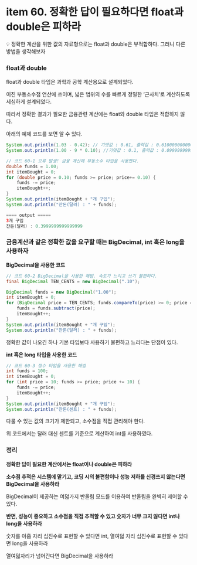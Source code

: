 # item 60. 정확한 답이 필요하다면 float과 double은 피하라

<aside>
💡 정확한 계산을 위한 값의 자료형으로는 float과 double은 부적합하다. 그러니 다른 방법을 생각해보자

</aside>

### float과 double

float과 double 타입은 과학과 공학 계산용으로 설계되었다.

이진 부동소수점 연산에 쓰이며, 넓은 범위의 수를 빠르게 정밀한 ‘근사치’로 계산하도록 세심하게 설계되었다.

따라서 정확한 결과가 필요한 금융관련 계산에는 float와 double 타입은 적합하지 않다.

아래의 예제 코드를 보면 알 수 있다.

```java
System.out.println(1.03 - 0.42); // 기댓값 : 0.61, 출력값 : 0.6100000000000001
System.out.println(1.00 - 9 * 0.10); //기댓값 : 0.1, 출력값 : 0.09999999999999998
```

```java
// 코드 60-1 오류 발생! 금융 계산에 부동소수 타입을 사용했다.
double funds = 1.00;
int itemBought = 0;
for (double price = 0.10; funds >= price; price+= 0.10) {
    funds -= price;
    itemBought++;
}
System.out.println(itemBought + "개 구입");
System.out.println("잔돈(달러) : " + funds);

==== output =====
3개 구입
잔돈(달러) : 0.3999999999999999
```

### 금융계산과 같은 정확한 값을 요구할 때는 BigDecimal, int 혹은 long을 사용하자

**BigDecimal을 사용한 코드**

```java
// 코드 60-2 BigDecimal을 사용한 해범. 속도가 느리고 쓰기 불편하다.
final BigDecimal TEN_CENTS = new BigDecimal(".10");

BigDecimal funds = new BigDecimal("1.00");
int itemBought = 0;
for (BigDecimal price = TEN_CENTS; funds.compareTo(price) >= 0; price = price.add(TEN_CENTS)) {
    funds = funds.subtract(price);
    itemBought++;
}
System.out.println(itemBought + "개 구입");
System.out.println("잔돈(달러) : " + funds);
```

정확한 값이 나오긴 하나 기본 타입보다 사용하기 불편하고 느리다는 단점이 있다.

**int 혹은 long 타입을 사용한 코드**

```java
// 코드 60-3 정수 타입을 사용한 해법
int funds = 100;
int itemBought = 0;
for (int price = 10; funds >= price; price += 10) {
    funds -= price;
    itemBought++;
}
System.out.println(itemBought + "개 구입");
System.out.println("잔돈(센트) : " + funds);
```

다룰 수 있는 값의 크기가 제한되고, 소수점을 직접 관리해야 한다.

위 코드에서는 달러 대신 센트를 기준으로 계산하여 int를 사용하였다. 

### 정리

**정확한 답이 필요한 계산에서는 float이나 double은 피하라**

**소수점 추적은 시스템에 맡기고, 코딩 시의 불편함이나 성능 저하를 신경쓰지 않는다면 BigDecimal을 사용하라**

BigDecimal이 제공하는 여덟가지 반올림 모드를 이용하여 반올림을 완벽히 제어할 수 있다.

**반면, 성능이 중요하고 소수점을 직접 추적할 수 있고 숫자가 너무 크지 않다면 int나 long을 사용하라**

숫자를 아홉 자리 십진수로 표현할 수 있다면 int, 열여덟 자리 십진수로 표현할 수 있다면 long을 사용하라

열여덟자리가 넘어간다면 BigDecimal을 사용하라